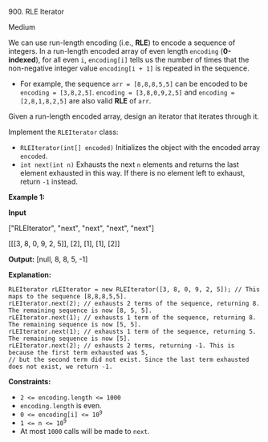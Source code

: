 ﻿900\. RLE Iterator

Medium

We can use run-length encoding (i.e., **RLE**) to encode a sequence of integers. In a run-length encoded array of even length `encoding` (**0-indexed**), for all even `i`, `encoding[i]` tells us the number of times that the non-negative integer value `encoding[i + 1]` is repeated in the sequence.

*   For example, the sequence `arr = [8,8,8,5,5]` can be encoded to be `encoding = [3,8,2,5]`. `encoding = [3,8,0,9,2,5]` and `encoding = [2,8,1,8,2,5]` are also valid **RLE** of `arr`.

Given a run-length encoded array, design an iterator that iterates through it.

Implement the `RLEIterator` class:

*   `RLEIterator(int[] encoded)` Initializes the object with the encoded array `encoded`.
*   `int next(int n)` Exhausts the next `n` elements and returns the last element exhausted in this way. If there is no element left to exhaust, return `-1` instead.

**Example 1:**

**Input**

["RLEIterator", "next", "next", "next", "next"]

[[[3, 8, 0, 9, 2, 5]], [2], [1], [1], [2]]

**Output:** [null, 8, 8, 5, -1]

**Explanation:**

    RLEIterator rLEIterator = new RLEIterator([3, 8, 0, 9, 2, 5]); // This maps to the sequence [8,8,8,5,5].
    rLEIterator.next(2); // exhausts 2 terms of the sequence, returning 8. The remaining sequence is now [8, 5, 5].
    rLEIterator.next(1); // exhausts 1 term of the sequence, returning 8. The remaining sequence is now [5, 5].
    rLEIterator.next(1); // exhausts 1 term of the sequence, returning 5. The remaining sequence is now [5].
    rLEIterator.next(2); // exhausts 2 terms, returning -1. This is because the first term exhausted was 5,
    // but the second term did not exist. Since the last term exhausted does not exist, we return -1. 

**Constraints:**

*   `2 <= encoding.length <= 1000`
*   `encoding.length` is even.
*   <code>0 <= encoding[i] <= 10<sup>9</sup></code>
*   <code>1 <= n <= 10<sup>9</sup></code>
*   At most `1000` calls will be made to `next`.